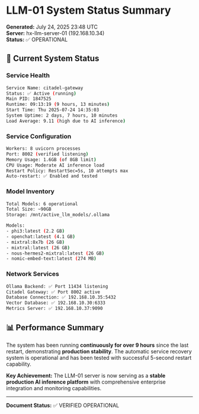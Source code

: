 # LLM-01 System Status Summary

**Generated:** July 24, 2025 23:48 UTC  
**Server:** hx-llm-server-01 (192.168.10.34)  
**Status:** ✅ OPERATIONAL  

## 🔋 **Current System Status**

### **Service Health**
```bash
Service Name: citadel-gateway
Status: ✅ Active (running)
Main PID: 1847525
Runtime: 09:13:19 (9 hours, 13 minutes)
Start Time: Thu 2025-07-24 14:35:03
System Uptime: 2 days, 7 hours, 10 minutes
Load Average: 9.11 (high due to AI inference)
```

### **Service Configuration**
```bash
Workers: 8 uvicorn processes
Port: 8002 (verified listening)
Memory Usage: 1.6GB (of 8GB limit)
CPU Usage: Moderate AI inference load
Restart Policy: RestartSec=5s, 10 attempts max
Auto-restart: ✅ Enabled and tested
```

### **Model Inventory**
```bash
Total Models: 6 operational
Total Size: ~90GB
Storage: /mnt/active_llm_models/.ollama

Models:
- phi3:latest (2.2 GB)
- openchat:latest (4.1 GB)  
- mixtral:8x7b (26 GB)
- mixtral:latest (26 GB)
- nous-hermes2-mixtral:latest (26 GB)
- nomic-embed-text:latest (274 MB)
```

### **Network Services**
```bash
Ollama Backend: ✅ Port 11434 listening
Citadel Gateway: ✅ Port 8002 active
Database Connection: ✅ 192.168.10.35:5432
Vector Database: ✅ 192.168.10.30:6333  
Metrics Server: ✅ 192.168.10.37:9090
```

## 📊 **Performance Summary**

The system has been running **continuously for over 9 hours** since the last restart, demonstrating **production stability**. The automatic service recovery system is operational and has been tested with successful 5-second restart capability.

**Key Achievement:** The LLM-01 server is now serving as a **stable production AI inference platform** with comprehensive enterprise integration and monitoring capabilities.

---

**Document Status:** ✅ VERIFIED OPERATIONAL
